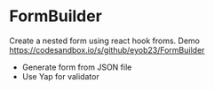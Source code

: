 # FormBuilder
Create a nested form using react hook froms. 
Demo https://codesandbox.io/s/github/eyob23/FormBuilder
- Generate form from JSON file 
- Use Yap for validator 
